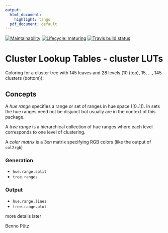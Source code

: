 ```yaml
---
output:
  html_document: 
    highlight: tango
  pdf_document: default
---
```

<!-- badges: start -->
[![Maintainability](https://api.codeclimate.com/v1/badges/fc9b78585c15a6d0ed30/maintainability)](https://codeclimate.com/github/bennop/clusterLUTs/maintainability)
[![Lifecycle: maturing](https://img.shields.io/badge/lifecycle-maturing-blue.svg)](https://www.tidyverse.org/lifecycle/#maturing)
[![Travis build status](https://travis-ci.com/github/bennop/clusterLUTs.svg?branch=master)](https://travis-ci.com/github/bennop/clusterLUTs)
<!-- badges: end -->

# Cluster Lookup Tables - cluster LUTs

Coloring for a cluster tree with 145 leaves and 28 levels (10 (top), 15, ..., 145 clusters (bottom)):


## Concepts


A *hue range* specifies a range or set of ranges in hue space ([0..1]). In sets the hue ranges need not be disjunct but usually are in the context of this package.

A *tree range* is a hierarchical collection of hue ranges where each level corresponds to one level of clustering. 

A *color matrix* is a 3x*n* matrix specifying RGB colors (like the output of `col2rgb`)

### Generation
- `hue.range.split`
- `tree.ranges`

### Output
- `hue.range.lines`
- `tree.range.plot`

more details later

Benno Pütz 
